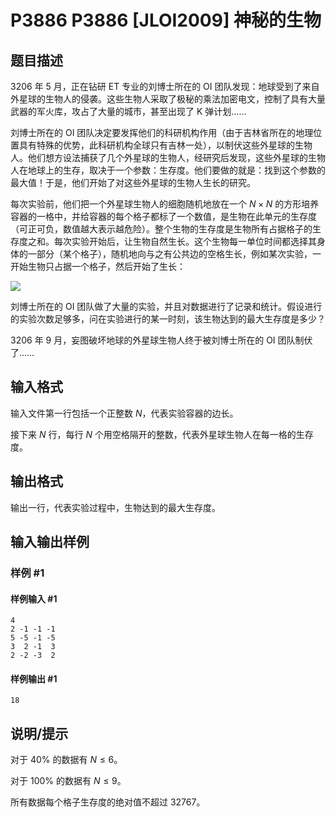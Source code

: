 # P3886 P3886 [JLOI2009] 神秘的生物

## 题目描述

3206 年 5 月，正在钻研 ET 专业的刘博士所在的 OI 团队发现：地球受到了来自外星球的生物人的侵袭。这些生物人采取了极秘的乘法加密电文，控制了具有大量武器的军火库，攻占了大量的城市，甚至出现了 K 弹计划……

刘博士所在的 OI 团队决定要发挥他们的科研机构作用（由于吉林省所在的地理位置具有特殊的优势，此科研机构全球只有吉林一处），以制伏这些外星球的生物人。他们想方设法捕获了几个外星球的生物人，经研究后发现，这些外星球的生物人在地球上的生存，取决于一个参数：生存度。他们要做的就是：找到这个参数的最大值！于是，他们开始了对这些外星球的生物人生长的研究。

每次实验前，他们把一个外星球生物人的细胞随机地放在一个 $N\times N$ 的方形培养容器的一格中，并给容器的每个格子都标了一个数值，是生物在此单元的生存度（可正可负，数值越大表示越危险）。整个生物的生存度是生物所有占据格子的生存度之和。每次实验开始后，让生物自然生长。这个生物每一单位时间都选择其身体的一部分（某个格子），随机地向与之有公共边的空格生长，例如某次实验，一开始生物只占据一个格子，然后开始了生长：

 ![](https://cdn.luogu.com.cn/upload/pic/6844.png) 

刘博士所在的 OI 团队做了大量的实验，并且对数据进行了记录和统计。假设进行的实验次数足够多，问在实验进行的某一时刻，该生物达到的最大生存度是多少？

3206 年 9 月，妄图破坏地球的外星球生物人终于被刘博士所在的 OI 团队制伏了……

## 输入格式

输入文件第一行包括一个正整数 $N$，代表实验容器的边长。

接下来 $N$ 行，每行 $N$ 个用空格隔开的整数，代表外星球生物人在每一格的生存度。

## 输出格式

输出一行，代表实验过程中，生物达到的最大生存度。

## 输入输出样例

### 样例 #1

#### 样例输入 #1

```
4
2 -1 -1 -1
5 -5 -1 -5
3  2 -1  3
2 -2 -3  2
```

#### 样例输出 #1

```
18
```

## 说明/提示

对于 $40\%$ 的数据有 $N\le 6$。

对于 $100\%$ 的数据有 $N\le 9$。

所有数据每个格子生存度的绝对值不超过 $32767$。
